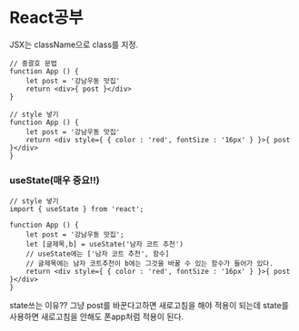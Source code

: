 # React공부

JSX는 className으로 class를 지정.

```react
// 중괄호 문법
function App () {
    let post = '강남우동 맛집'
    return <div>{ post }</div>
}
```

```react
// style 넣기
function App () {
    let post = '강남우동 맛집'
    return <div style={ { color : 'red', fontSize : '16px' } }>{ post }</div>
}
```

### useState(매우 중요!!)

```react
// style 넣기
import { useState } from 'react';

function App () {
    let post = '강남우동 맛집';
    let [글제목,b] = useState('남자 코트 추천')
    // useState에는 ['남자 코트 추천', 함수]
    // 글제목에는 남자 코트추천이 b에는 그것을 바꿀 수 있는 함수가 들어가 있다.
    return <div style={ { color : 'red', fontSize : '16px' } }>{ post }</div>
}
```

state쓰는 이유?? 그냥 post를 바꾼다고하면 새로고침을 해야 적용이 되는데 state를 사용하면 새로고침을 안해도 폰app처럼 적용이 된다.

